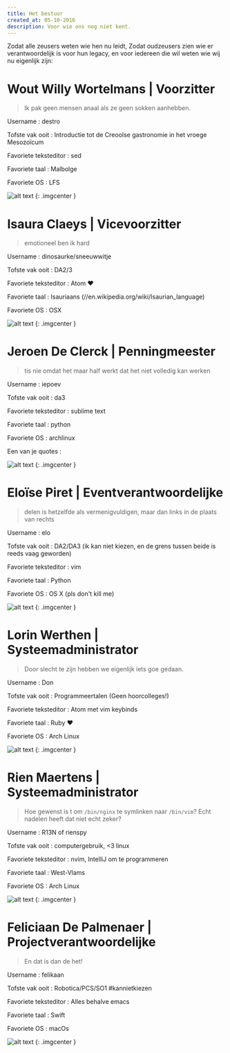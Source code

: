 ```yaml
---
title: Het bestuur
created_at: 05-10-2016
description: Voor wie ons nog niet kent.
---
```


Zodat alle zeusers weten wie hen nu leidt,
Zodat oudzeusers zien wie er verantwoordelijk is voor hun legacy,
en voor iedereen die wil weten wie wij nu eigenlijk zijn:

# Wout Willy Wortelmans | Voorzitter

> Ik pak geen mensen anaal als ze geen sokken aanhebben.

Username
: destro

Tofste vak ooit
: Introductie tot de Creoolse gastronomie in het vroege Mesozoïcum

Favoriete teksteditor
: sed

Favoriete taal
: Malbolge

Favoriete OS
: LFS

![alt text](//media.giphy.com/media/1lop3XEoCngYg/giphy.gif)
{: .imgcenter }

# Isaura Claeys | Vicevoorzitter

> emotioneel ben ik hard

Username
: dinosaurke/sneeuwwitje

Tofste vak ooit
: DA2/3

Favoriete teksteditor
: Atom :heart:

Favoriete taal
: Isauriaans (//en.wikipedia.org/wiki/Isaurian_language)

Favoriete OS
: OSX

![alt text](//i.imgur.com/ebvggMn.gif)
{: .imgcenter }

# Jeroen De Clerck | Penningmeester

> tis nie omdat het maar half werkt dat het niet volledig kan werken

Username
: iepoev

Tofste vak ooit
: da3

Favoriete teksteditor
: sublime text

Favoriete taal
: python

Favoriete OS
: archlinux

Een van je quotes
: <iepoev>

![alt text](//i.imgur.com/5c22RvF.gif)
{: .imgcenter }

# Eloïse Piret | Eventverantwoordelijke

> delen is hetzelfde als vermenigvuldigen, maar dan links in de plaats van rechts

Username
: elo

Tofste vak ooit
: DA2/DA3 (ik kan niet kiezen, en de grens tussen beide is reeds vaag geworden)

Favoriete teksteditor
: vim

Favoriete taal
: Python

Favoriete OS
: OS X (pls don't kill me)

![alt text](//media.tenor.co/images/6659f7a4dead984cdcc05903e7c9503f/tenor.gif)
{: .imgcenter }

# Lorin Werthen | Systeemadministrator

> Door slecht te zijn hebben we eigenlijk iets goe gedaan.

Username
: Don

Tofste vak ooit
: Programmeertalen (Geen hoorcolleges!)

Favoriete teksteditor
: Atom met vim keybinds

Favoriete taal
: Ruby :heart:

Favoriete OS
: Arch Linux

![alt text](//iruntheinternet.com/lulzdump/images/skateboarder-never-drops-it-keeps-running-runs-away-bye-14344846555.gif)
{: .imgcenter }

# Rien Maertens | Systeemadministrator

> Hoe gewenst is t om `/bin/nginx` te symlinken naar `/bin/vim`? Echt nadelen heeft dat niet echt zeker?

Username
: R13N of rienspy

Tofste vak ooit
: computergebruik, <3 linux

Favoriete teksteditor
: nvim, IntelliJ om te programmeren

Favoriete taal
: West-Vlams

Favoriete OS
: Arch Linux

![alt text](//i.imgur.com/RGITm8c.gif)
{: .imgcenter }

# Feliciaan De Palmenaer | Projectverantwoordelijke

> En dat is dan de het!

Username
: felikaan

Tofste vak ooit
: Robotica/PCS/SO1 #kannietkiezen

Favoriete teksteditor
: Alles behalve emacs

Favoriete taal
: Swift

Favoriete OS
: macOs

![alt text](//emoji.slack-edge.com/T02E8K8GY/zeustux/19b65368560af6c2.jpg)
{: .imgcenter }
